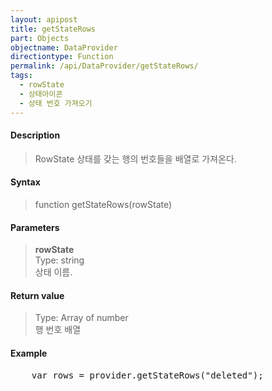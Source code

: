 ```yaml
---
layout: apipost
title: getStateRows
part: Objects
objectname: DataProvider
directiontype: Function
permalink: /api/DataProvider/getStateRows/
tags:
  - rowState
  - 상태아이콘
  - 상태 번호 가져오기
---
```



#### Description

> RowState 상태를 갖는 행의 번호들을 배열로 가져온다.

#### Syntax

> function getStateRows(rowState)

#### Parameters

> **rowState**  
> Type: string  
> 상태 이름.  

#### Return value

> Type: Array of number  
> 행 번호 배열  

#### Example

<pre class="prettyprint">
    var rows = provider.getStateRows("deleted");
</pre>


